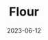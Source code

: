 ---
title: 'Flour'
date: '2023-06-12' 
metatag: '' 
inventory: '30' 
draft: false 
# meta description 
shortDescripton: ''
description: 'Grains'
longdescription: ''
tags: ''
brand: ''
subCategory: ''
unit: 'Unit'
sellCount: '10'
featured: False
# product Price
price: '100.0'
# Product Short Description
productID: '2EF136E8-1BFF-ED11-996D-005056B3A416'
type: 'products'
category: 'Grains' 
thumnailproduct: 'https://eraconnect.blob.core.windows.net/product-images/basics/184adb43-5746-4b1b-8410-79972a6a2264.webp' 
images:
  - image: 'https://eraconnect.blob.core.windows.net/product-images/basics/184adb43-5746-4b1b-8410-79972a6a2264.webp'  
Variants:
---